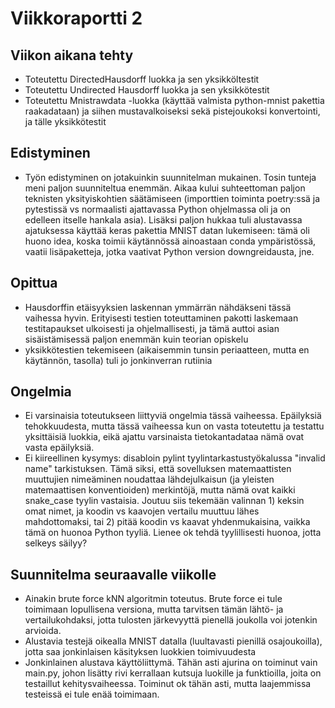 # Viikkoraportti 2

## Viikon aikana tehty
- Toteutettu DirectedHausdorff luokka ja sen yksikköltestit
- Toteutettu Undirected Hausdorff luokka ja sen yksikkötestit
- Toteutettu Mnistrawdata -luokka (käyttää valmista python-mnist pakettia raakadataan) ja siihen mustavalkoiseksi sekä pistejoukoksi konvertointi, ja tälle yksikkötestit

## Edistyminen
- Työn edistyminen on jotakuinkin suunnitelman mukainen. Tosin tunteja meni paljon suunniteltua enemmän. Aikaa kului suhteettoman paljon teknisten yksityiskohtien säätämiseen (importtien toiminta poetry:ssä ja pytestissä vs normaalisti ajattavassa Python ohjelmassa oli ja on edelleen itselle hankala asia). Lisäksi paljon hukkaa tuli alustavassa ajatuksessa käyttää keras pakettia MNIST datan lukemiseen: tämä oli huono idea, koska toimii käytännössä ainoastaan conda ympäristössä, vaatii lisäpaketteja, jotka vaativat Python version downgreidausta, jne. 

## Opittua
- Hausdorffin etäisyyksien laskennan ymmärrän nähdäkseni tässä vaihessa hyvin. Erityisesti testien toteuttaminen pakotti laskemaan testitapaukset ulkoisesti ja ohjelmallisesti, ja tämä auttoi asian sisäistämisessä paljon enemmän kuin teorian opiskelu
- yksikkötestien tekemiseen (aikaisemmin tunsin periaatteen, mutta en käytännön, tasolla) tuli jo jonkinverran rutiinia

## Ongelmia
- Ei varsinaisia toteutukseen liittyviä ongelmia tässä vaiheessa. Epäilyksiä tehokkuudesta, mutta tässä vaiheessa kun on vasta toteutettu ja testattu yksittäisiä luokkia, eikä ajattu varsinaista tietokantadataa nämä ovat vasta epäilyksiä. 
- Ei kiireellinen kysymys: disabloin pylint tyylintarkastustyökalussa "invalid name" tarkistuksen. Tämä siksi, että sovelluksen matemaattisten muuttujien nimeäminen noudattaa lähdejulkaisun (ja yleisten matemaattisen konventioiden) merkintöjä, mutta nämä ovat kaikki snake_case tyylin vastaisia. Joutuu siis tekemään valinnan 1) keksin omat nimet, ja koodin vs kaavojen vertailu muuttuu lähes mahdottomaksi, tai 2) pitää koodin vs kaavat yhdenmukaisina, vaikka tämä on huonoa Python tyyliä. Lienee ok tehdä tyylillisesti huonoa, jotta selkeys säilyy?

## Suunnitelma seuraavalle viikolle
- Ainakin brute force kNN algoritmin toteutus. Brute force ei tule toimimaan lopullisena versiona, mutta tarvitsen tämän lähtö- ja vertailukohdaksi, jotta tulosten järkevyyttä pienellä joukolla voi jotenkin arvioida.
- Alustavia testejä oikealla MNIST datalla (luultavasti pienillä osajoukoilla), jotta saa jonkinlaisen käsityksen luokkien toimivuudesta
- Jonkinlainen alustava käyttöliittymä. Tähän asti ajurina on toiminut vain main.py, johon lisätty rivi kerrallaan kutsuja luokille ja funktioilla, joita on testaillut kehitysvaiheessa. Toiminut ok tähän asti, mutta laajemmissa testeissä ei tule enää toimimaan. 





